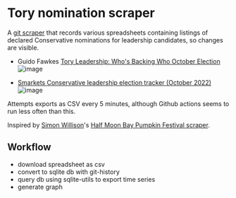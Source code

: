 # Tory nomination scraper

A [git scraper](https://simonwillison.net/2020/Oct/9/git-scraping/) that records various spreadsheets containing listings of declared Conservative nominations for leadership candidates, so changes are visible.

- Guido Fawkes [Tory Leadership: Who's Backing Who October Election](https://docs.google.com/spreadsheets/d/1PRufWhh2YAoxPUJEXeVaEOe7rcT1IINOXijeLI6o9Cc/htmlview)
    ![image](https://github.com/tomviner/scrape-tory-nominations/blob/main/gf-noms-time-series.png?raw=true)

- [Smarkets Conservative leadership election tracker (October 2022)](https://docs.google.com/spreadsheets/d/1t1MaeGTmOvmOOkUL8TDDJwqTTc-N1wmRxPeRe0k3yjM/htmlview)
    ![image](https://github.com/tomviner/scrape-tory-nominations/raw/main/smarkets-leaderboard-time-series.png?raw=true)

Attempts exports as CSV every 5 minutes, although Github actions seems to run less often than this.

Inspired by [Simon Willison](https://twitter.com/simonw/)'s [Half Moon Bay Pumpkin Festival scraper](https://github.com/simonw/scrape-hmb-traffic).

## Workflow
- download spreadsheet as csv
- convert to sqlite db with git-history
- query db using sqlite-utils to export time series
- generate graph
